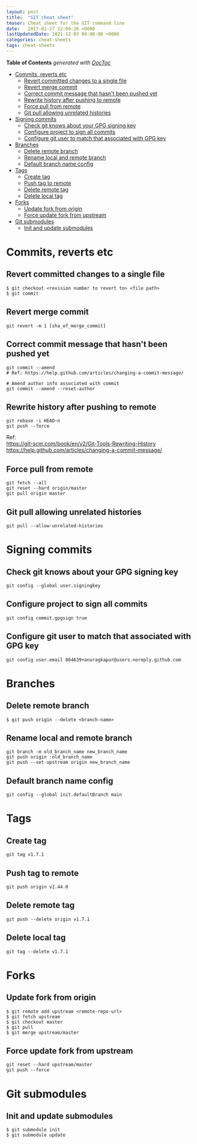 ```yaml
---
layout: post
title:  "GIT cheat sheet"
teaser: Cheat sheet for the GIT command line
date:   2017-01-27 12:09:26 +0000
lastUpdatedDate: 2021-12-03 00:00:00 +0000
categories: cheat-sheets
tags: cheat-sheets
---
```


<!-- START doctoc generated TOC please keep comment here to allow auto update -->
<!-- DON'T EDIT THIS SECTION, INSTEAD RE-RUN doctoc TO UPDATE -->
**Table of Contents**  *generated with [DocToc](https://github.com/thlorenz/doctoc)*

- [Commits, reverts etc](#commits-reverts-etc)
  - [Revert committed changes to a single file](#revert-committed-changes-to-a-single-file)
  - [Revert merge commit](#revert-merge-commit)
  - [Correct commit message that hasn't been pushed yet](#correct-commit-message-that-hasnt-been-pushed-yet)
  - [Rewrite history after pushing to remote](#rewrite-history-after-pushing-to-remote)
  - [Force pull from remote](#force-pull-from-remote)
  - [Git pull allowing unrelated histories](#git-pull-allowing-unrelated-histories)
- [Signing commits](#signing-commits)
  - [Check git knows about your GPG signing key](#check-git-knows-about-your-gpg-signing-key)
  - [Configure project to sign all commits](#configure-project-to-sign-all-commits)
  - [Configure git user to match that associated with GPG key](#configure-git-user-to-match-that-associated-with-gpg-key)
- [Branches](#branches)
  - [Delete remote branch](#delete-remote-branch)
  - [Rename local and remote branch](#rename-local-and-remote-branch)
  - [Default branch name config](#default-branch-name-config)
- [Tags](#tags)
  - [Create tag](#create-tag)
  - [Push tag to remote](#push-tag-to-remote)
  - [Delete remote tag](#delete-remote-tag)
  - [Delete local tag](#delete-local-tag)
- [Forks](#forks)
  - [Update fork from origin](#update-fork-from-origin)
  - [Force update fork from upstream](#force-update-fork-from-upstream)
- [Git submodules](#git-submodules)
  - [Init and update submodules](#init-and-update-submodules)

<!-- END doctoc generated TOC please keep comment here to allow auto update -->

# Commits, reverts etc

## Revert committed changes to a single file
```shell
$ git checkout <revision number to revert to> <file path>
$ git commit
```

## Revert merge commit
```shell
git revert -m 1 [sha_of_merge_commit]
```

## Correct commit message that hasn't been pushed yet
```shell
git commit --amend
# Ref: https://help.github.com/articles/changing-a-commit-message/

# Amend author info associated with commit
git commit --amend --reset-author
```

## Rewrite history after pushing to remote
```shell
git rebase -i HEAD~n
git push --force
```
Ref:     
https://git-scm.com/book/en/v2/Git-Tools-Rewriting-History        
https://help.github.com/articles/changing-a-commit-message/

## Force pull from remote
```shell
git fetch --all
git reset --hard origin/master
git pull origin master
```

## Git pull allowing unrelated histories
```shell
git pull --allow-unrelated-histories
```

# Signing commits
## Check git knows about your GPG signing key
```shell
git config --global user.signingkey
```

## Configure project to sign all commits
```shell
git config commit.gpgsign true
```

## Configure git user to match that associated with GPG key
```shell
git config user.email 864639+anuragkapur@users.noreply.github.com
```

# Branches

## Delete remote branch
```shell
$ git push origin --delete <branch-name>
```

## Rename local and remote branch
```shell
git branch -m old_branch_name new_branch_name
git push origin :old_branch_name
git push --set-upstream origin new_branch_name
```

## Default branch name config
```
git config --global init.defaultBranch main
```

# Tags

## Create tag
```shell
git tag v1.7.1
```

## Push tag to remote
```shell
git push origin v2.44.0
```

## Delete remote tag
```shell
git push --delete origin v1.7.1
```

## Delete local tag
```shell
git tag --delete v1.7.1
``` 

# Forks

## Update fork from origin
```shell
$ git remote add upstream <remote-repo-url>
$ git fetch upstream
$ git checkout master
$ git pull
$ git merge upstream/master
```

## Force update fork from upstream
```
git reset --hard upstream/master
git push --force
```

# Git submodules
## Init and update submodules
```shell
$ git submodule init
$ git submodule update
```
